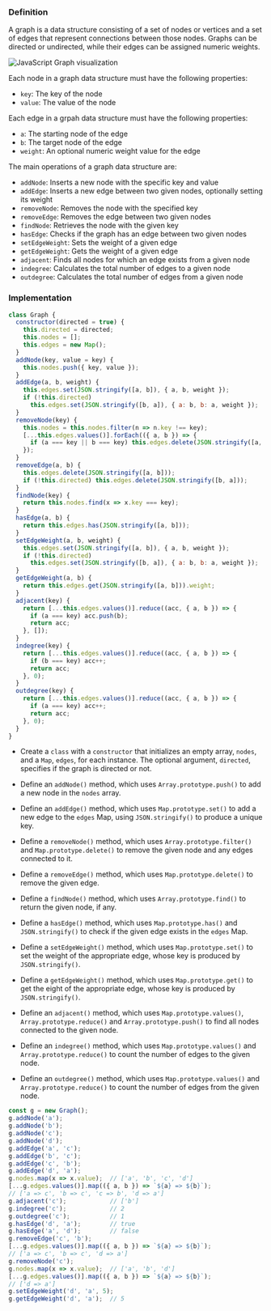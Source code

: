 ### Definition

A graph is a data structure consisting of a set of nodes or vertices and a set of edges that represent connections between those nodes. Graphs can be directed or undirected, while their edges can be assigned numeric weights.

![JavaScript Graph visualization](./blog_images/ds-graph.png)

Each node in a graph data structure must have the following properties:

- `key`: The key of the node
- `value`: The value of the node

Each edge in a grpah data structure must have the following properties:

- `a`: The starting node of the edge
- `b`: The target node of the edge
- `weight`: An optional numeric weight value for the edge

The main operations of a graph data structure are:

- `addNode`: Inserts a new node with the specific key and value
- `addEdge`: Inserts a new edge between two given nodes, optionally setting its weight
- `removeNode`: Removes the node with the specified key
- `removeEdge`: Removes the edge between two given nodes
- `findNode`: Retrieves the node with the given key
- `hasEdge`: Checks if the graph has an edge between two given nodes
- `setEdgeWeight`: Sets the weight of a given edge
- `getEdgeWeight`: Gets the weight of a given edge
- `adjacent`: Finds all nodes for which an edge exists from a given node
- `indegree`: Calculates the total number of edges to a given node
- `outdegree`: Calculates the total number of edges from a given node

### Implementation

```js
class Graph {
  constructor(directed = true) {
    this.directed = directed;
    this.nodes = [];
    this.edges = new Map();
  }
  addNode(key, value = key) {
    this.nodes.push({ key, value });
  }
  addEdge(a, b, weight) {
    this.edges.set(JSON.stringify([a, b]), { a, b, weight });
    if (!this.directed)
      this.edges.set(JSON.stringify([b, a]), { a: b, b: a, weight });
  }
  removeNode(key) {
    this.nodes = this.nodes.filter(n => n.key !== key);
    [...this.edges.values()].forEach(({ a, b }) => {
      if (a === key || b === key) this.edges.delete(JSON.stringify([a, b]));
    });
  }
  removeEdge(a, b) {
    this.edges.delete(JSON.stringify([a, b]));
    if (!this.directed) this.edges.delete(JSON.stringify([b, a]));
  }
  findNode(key) {
    return this.nodes.find(x => x.key === key);
  }
  hasEdge(a, b) {
    return this.edges.has(JSON.stringify([a, b]));
  }
  setEdgeWeight(a, b, weight) {
    this.edges.set(JSON.stringify([a, b]), { a, b, weight });
    if (!this.directed)
      this.edges.set(JSON.stringify([b, a]), { a: b, b: a, weight });
  }
  getEdgeWeight(a, b) {
    return this.edges.get(JSON.stringify([a, b])).weight;
  }
  adjacent(key) {
    return [...this.edges.values()].reduce((acc, { a, b }) => {
      if (a === key) acc.push(b);
      return acc;
    }, []);
  }
  indegree(key) {
    return [...this.edges.values()].reduce((acc, { a, b }) => {
      if (b === key) acc++;
      return acc;
    }, 0);
  }
  outdegree(key) {
    return [...this.edges.values()].reduce((acc, { a, b }) => {
      if (a === key) acc++;
      return acc;
    }, 0);
  }
}
```

- Create a `class` with a `constructor` that initializes an empty array, `nodes`, and a `Map`, `edges`, for each instance. The optional argument, `directed`, specifies if the graph is directed or not.

- Define an `addNode()` method, which uses `Array.prototype.push()` to add a new node in the `nodes` array.
- Define an `addEdge()` method, which uses `Map.prototype.set()` to add a new edge to the `edges` Map, using `JSON.stringify()` to produce a unique key.
- Define a `removeNode()` method, which uses `Array.prototype.filter()` and `Map.prototype.delete()` to remove the given node and any edges connected to it.
- Define a `removeEdge()` method, which uses `Map.prototype.delete()` to remove the given edge.
- Define a `findNode()` method, which uses `Array.prototype.find()` to return the given node, if any.
- Define a `hasEdge()` method, which uses `Map.prototype.has()` and `JSON.stringify()` to check if the given edge exists in the `edges` Map.
- Define a `setEdgeWeight()` method, which uses `Map.prototype.set()` to set the weight of the appropriate edge, whose key is produced by `JSON.stringify()`.
- Define a `getEdgeWeight()` method, which uses `Map.prototype.get()` to get the eight of the appropriate edge, whose key is produced by `JSON.stringify()`.
- Define an `adjacent()` method, which uses `Map.prototype.values()`, `Array.prototype.reduce()` and `Array.prototype.push()` to find all nodes connected to the given node.
- Define an `indegree()` method, which uses `Map.prototype.values()` and `Array.prototype.reduce()` to count the number of edges to the given node.
- Define an `outdegree()` method, which uses `Map.prototype.values()` and `Array.prototype.reduce()` to count the number of edges from the given node.

```js
const g = new Graph();
g.addNode('a');
g.addNode('b');
g.addNode('c');
g.addNode('d');
g.addEdge('a', 'c');
g.addEdge('b', 'c');
g.addEdge('c', 'b');
g.addEdge('d', 'a');
g.nodes.map(x => x.value);  // ['a', 'b', 'c', 'd']
[...g.edges.values()].map(({ a, b }) => `${a} => ${b}`);
// ['a => c', 'b => c', 'c => b', 'd => a']
g.adjacent('c');            // ['b']
g.indegree('c');            // 2
g.outdegree('c');           // 1
g.hasEdge('d', 'a');        // true
g.hasEdge('a', 'd');        // false
g.removeEdge('c', 'b');
[...g.edges.values()].map(({ a, b }) => `${a} => ${b}`);
// ['a => c', 'b => c', 'd => a']
g.removeNode('c');
g.nodes.map(x => x.value);  // ['a', 'b', 'd']
[...g.edges.values()].map(({ a, b }) => `${a} => ${b}`);
// ['d => a']
g.setEdgeWeight('d', 'a', 5);
g.getEdgeWeight('d', 'a');  // 5
```
